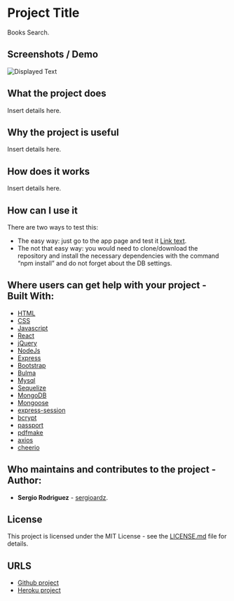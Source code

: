 # Project Title

Books Search.

## Screenshots / Demo

![Displayed Text](hyperlinkofimgorgif "Text above image")

## What the project does

Insert details here.

## Why the project is useful

Insert details here.

## How does it works

Insert details here.

## How can I use it

There are two ways to test this:

* The easy way: just go to the app page and test it [Link text](hyperlink).
* The not that easy way: you would need to clone/download the repository and install the necessary dependencies with the command “npm install” and do not forget about the DB settings.

## Where users can get help with your project - Built With:

* [HTML](https://developer.mozilla.org/en-US/docs/Web/HTML)
* [CSS](https://developer.mozilla.org/en-US/docs/Web/CSS)
* [Javascript](https://www.javascript.com/)
* [React](https://reactjs.org/docs/getting-started.html)
* [jQuery](https://jquery.com/)
* [NodeJs](https://nodejs.org/en/)
* [Express](https://www.npmjs.com/package/express)
* [Bootstrap](https://getbootstrap.com/)
* [Bulma](https://bulma.io/documentation/)
* [Mysql](https://www.npmjs.com/package/mysql)
* [Sequelize](http://docs.sequelizejs.com/)
* [MongoDB](http://mongodb.github.io/node-mongodb-native/)
* [Mongoose](https://mongoosejs.com/)
* [express-session](https://www.npmjs.com/package/express-session)
* [bcrypt](https://www.npmjs.com/package/bcrypt)
* [passport](https://www.npmjs.com/package/passport)
* [pdfmake](https://www.npmjs.com/package/pdfmake)
* [axios](https://www.npmjs.com/package/axios)
* [cheerio](https://www.npmjs.com/package/cheerio)

## Who maintains and contributes to the project - Author:

* **Sergio Rodriguez** - [sergioardz](https://github.com/sergioardz).

## License

This project is licensed under the MIT License - see the [LICENSE.md](LICENSE.md) file for details.

## URLS

* [Github project](hyperlink)
* [Heroku project](hyperlink)